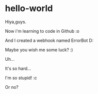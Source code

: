 # hello-world
Hiya,guys.

Now i'm learning to code in Github :o

And I created a webhook named ErrorBot D:

Maybe you wish me some luck? :)

Uh...

It's so hard...

I'm so stupid! :c

Or no?
